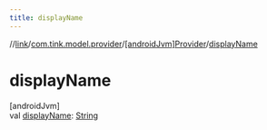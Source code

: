 ```yaml
---
title: displayName
---
```

//[link](../../../index.html)/[com.tink.model.provider](../index.html)/[[androidJvm]Provider](index.html)/[displayName](display-name.html)



# displayName



[androidJvm]\
val [displayName](display-name.html): [String](https://kotlinlang.org/api/latest/jvm/stdlib/kotlin/-string/index.html)




